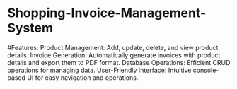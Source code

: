 # Shopping-Invoice-Management-System
#Features:
Product Management: Add, update, delete, and view product details.
Invoice Generation: Automatically generate invoices with product details and export them to PDF format.
Database Operations: Efficient CRUD operations for managing data.
User-Friendly Interface: Intuitive console-based UI for easy navigation and operations.
